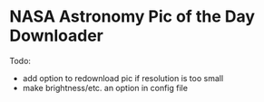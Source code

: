 # NASA Astronomy Pic of the Day Downloader
Todo:
- add option to redownload pic if resolution is too small
- make brightness/etc. an option in config file
